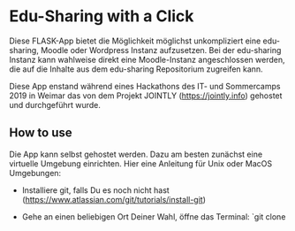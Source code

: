 # Edu-Sharing with a Click

Diese FLASK-App bietet die Möglichkeit möglichst unkompliziert eine edu-sharing, Moodle oder Wordpress Instanz aufzusetzen.
Bei der edu-sharing Instanz kann wahlweise direkt eine Moodle-Instanz angeschlossen werden, die auf die Inhalte aus dem edu-sharing Repositorium zugreifen kann.

Diese App enstand während eines Hackathons des IT- und Sommercamps 2019 in Weimar das von dem Projekt JOINTLY (https://jointly.info) gehostet und durchgeführt wurde. 

## How to use

Die App kann selbst gehostet werden. Dazu am besten zunächst eine virtuelle Umgebung einrichten. Hier eine Anleitung für Unix oder MacOS Umgebungen:

- Installiere git, falls Du es noch nicht hast (https://www.atlassian.com/git/tutorials/install-git)

- Gehe an einen beliebigen Ort Deiner Wahl, öffne das Terminal:
  `git clone 

